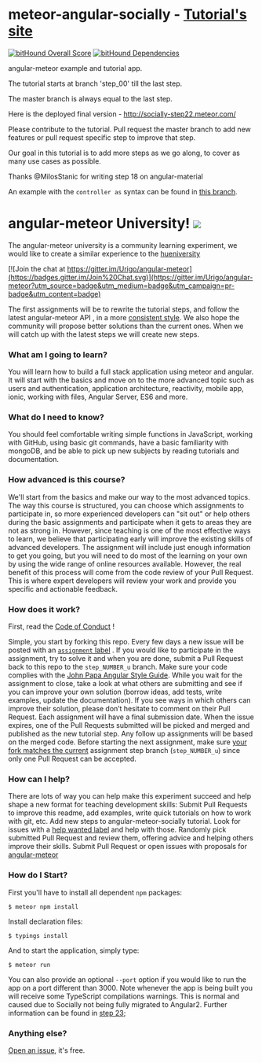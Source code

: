 # meteor-angular-socially - [Tutorial's site](http://angular-meteor.com/tutorialIntro)

[![bitHound Overall Score](https://www.bithound.io/github/Urigo/meteor-angular-socially/badges/score.svg)](https://www.bithound.io/github/Urigo/meteor-angular-socially) [![bitHound Dependencies](https://www.bithound.io/github/Urigo/meteor-angular-socially/badges/dependencies.svg)](https://www.bithound.io/github/Urigo/meteor-angular-socially/master/dependencies/npm)


angular-meteor example and tutorial app.

The tutorial starts at branch 'step_00' till the last step.

The master branch is always equal to the last step.

Here is the deployed final version - http://socially-step22.meteor.com/

Please contribute to the tutorial.
Pull request the master branch to add new features or pull request specific step to improve that step.

Our goal in this tutorial is to add more steps as we go along, to cover as many use cases as possible.

Thanks @MilosStanic for writing step 18 on angular-material

An example with the `controller as` syntax can be found in [this branch](https://github.com/Urigo/meteor-angular-socially/tree/step_12_controller_as_vm).

# angular-meteor University! <a href="http://angularjs.meteor.com/"><img src="http://angular-meteor.com/images/logo.png" /></a>  

The angular-meteor university is a community learning experiment, we would like to create a similar experience to the [hueniversity](https://github.com/hueniverse/hueniversity)


[![Join the chat at https://gitter.im/Urigo/angular-meteor](https://badges.gitter.im/Join%20Chat.svg)](https://gitter.im/Urigo/angular-meteor?utm_source=badge&utm_medium=badge&utm_campaign=pr-badge&utm_content=badge)

The first assignments will be to rewrite the tutorial steps, and follow the latest angular-meteor API , in a more [consistent style](https://github.com/johnpapa/angular-styleguide).
We also hope the community will propose better solutions than the current ones.
When we will catch up with the latest steps we will create new steps.

### What am I going to learn?
You will learn how to build a full stack application using meteor and angular. It will start with the basics and move on to the more advanced topic such as users and authentication, application architecture, reactivity, mobile app, ionic, working with files, Angular Server, ES6 and more.


### What do I need to know?
You should feel comfortable writing simple functions in JavaScript, working with GitHub, using basic git commands, have a basic familiarity with mongoDB, and be able to pick up new subjects by reading tutorials and documentation.

### How advanced is this course?
We'll start from the basics and make our way to the most advanced topics. The way this course is structured, you can choose which assignments to participate in, so more experienced developers can "sit out" or help others during the basic assignments and participate when it gets to areas they are not as strong in. However, since teaching is one of the most effective ways to learn, we believe that participating early will improve the existing skills of advanced developers.
The assignment will include just enough information to get you going, but you will need to do most of the learning on your own by using the wide range of online resources available. However, the real benefit of this process will come from the code review of your Pull Request. This is where expert developers will review your work and provide you specific and actionable feedback.

### How does it work?
First, read the [Code of Conduct](https://github.com/Urigo/meteor-angular-socially/blob/master/COC.md) !

Simple, you start by forking this repo.
Every few days a new issue will be posted with an [`assignment` label](https://github.com/Urigo/meteor-angular-socially/labels/assignment)
. If you would like to participate in the assignment, try to solve it and when you are done, submit a Pull Request back to this repo to the `step_NUMBER_u` branch. Make sure your code complies with the [John Papa Angular Style Guide](https://github.com/johnpapa/angular-styleguide).
While you wait for the assignment to close, take a look at what others are submitting and see if you can improve your own solution (borrow ideas, add tests, write examples, update the documentation). If you see ways in which others can improve their solution, please don’t hesitate to comment on their Pull Request.
Each assignment will have a final submission date. When the issue expires, one of the Pull Requests submitted will be picked and merged and published as the new tutorial step. Any follow up assignments will be based on the merged code.
Before starting the next assignment, make sure [your fork matches the current](https://github.com/Urigo/meteor-angular-socially/blob/master/guides/git.md ) assignment step branch (`step_NUMBER_u`) since only one Pull Request can be accepted.

### How can I help?
There are lots of way you can help make this experiment succeed and help shape a new format for teaching development skills:
Submit Pull Requests to improve this readme, add examples, write quick tutorials on how to work with git, etc.
Add new steps to angular-meteor-socially tutorial.
Look for issues with a [help wanted label](https://github.com/Urigo/meteor-angular-socially/labels/help%20wanted) and help with those.
Randomly pick submitted Pull Request and review them, offering advice and helping others improve their skills.
Submit Pull Request or open issues with proposals for [angular-meteor](https://github.com/Urigo/angular-meteor)

### How do I Start?
First you'll have to install all dependent `npm` packages:

    $ meteor npm install

Install declaration files:

    $ typings install

And to start the application, simply type:

    $ meteor run

You can also provide an optional `--port` option if you would like to run the app on a port different than 3000. Note whenever the app is being built you will receive some TypeScript compilations warnings. This is normal and caused due to Socially not being fully migrated to Angular2. Further information can be found in [step 23](https://www.angular-meteor.com/tutorials/socially/angular1/migration-to-angular2);

### Anything else?
[Open an issue](https://github.com/Urigo/meteor-angular-socially/issues/new), it's free.